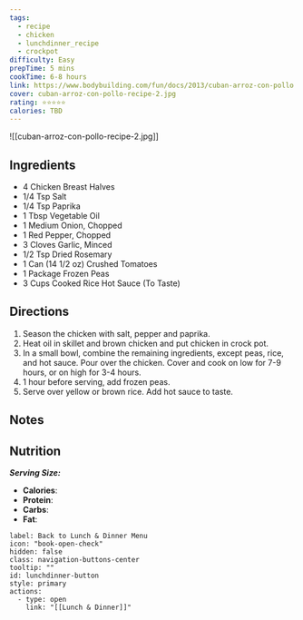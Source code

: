 ```yaml
---
tags:
  - recipe
  - chicken
  - lunchdinner_recipe
  - crockpot
difficulty: Easy
prepTime: 5 mins
cookTime: 6-8 hours
link: https://www.bodybuilding.com/fun/docs/2013/cuban-arroz-con-pollo.pdf
cover: cuban-arroz-con-pollo-recipe-2.jpg
rating: ⭐️⭐️⭐️⭐️⭐️
calories: TBD
---
```


![[cuban-arroz-con-pollo-recipe-2.jpg]]

## Ingredients
- 4 Chicken Breast Halves 
- 1/4 Tsp Salt 
- 1/4 Tsp Paprika 
- 1 Tbsp Vegetable Oil 
- 1 Medium Onion, Chopped 
- 1 Red Pepper, Chopped 
- 3 Cloves Garlic, Minced 
- 1/2 Tsp Dried Rosemary 
- 1 Can (14 1/2 oz) Crushed Tomatoes 
- 1 Package Frozen Peas 
- 3 Cups Cooked Rice Hot Sauce (To Taste)


## Directions
1. Season the chicken with salt, pepper and paprika. 
2. Heat oil in skillet and brown chicken and put chicken in crock pot. 
3. In a small bowl, combine the remaining ingredients, except peas, rice, and hot sauce. Pour over the chicken. Cover and cook on low for 7-9 hours, or on high for 3-4 hours. 
4. 1 hour before serving, add frozen peas. 
5. Serve over yellow or brown rice. Add hot sauce to taste.

## Notes


## Nutrition
***Serving Size:*** 
- **Calories**: 
- **Protein**: 
- **Carbs**: 
- **Fat**: 


```meta-bind-button
label: Back to Lunch & Dinner Menu
icon: "book-open-check"
hidden: false
class: navigation-buttons-center
tooltip: ""
id: lunchdinner-button
style: primary
actions:
  - type: open
    link: "[[Lunch & Dinner]]"

```
 
